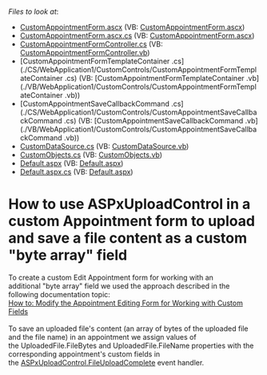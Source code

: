 <!-- default file list -->
*Files to look at*:

* [CustomAppointmentForm.ascx](./CS/WebApplication1/CustomControls/CustomAppointmentForm.ascx) (VB: [CustomAppointmentForm.ascx](./VB/WebApplication1/CustomControls/CustomAppointmentForm.ascx))
* [CustomAppointmentForm.ascx.cs](./CS/WebApplication1/CustomControls/CustomAppointmentForm.ascx.cs) (VB: [CustomAppointmentForm.ascx](./VB/WebApplication1/CustomControls/CustomAppointmentForm.ascx))
* [CustomAppointmentFormController.cs](./CS/WebApplication1/CustomControls/CustomAppointmentFormController.cs) (VB: [CustomAppointmentFormController.vb](./VB/WebApplication1/CustomControls/CustomAppointmentFormController.vb))
* [CustomAppointmentFormTemplateContainer .cs](./CS/WebApplication1/CustomControls/CustomAppointmentFormTemplateContainer .cs) (VB: [CustomAppointmentFormTemplateContainer .vb](./VB/WebApplication1/CustomControls/CustomAppointmentFormTemplateContainer .vb))
* [CustomAppointmentSaveCallbackCommand .cs](./CS/WebApplication1/CustomControls/CustomAppointmentSaveCallbackCommand .cs) (VB: [CustomAppointmentSaveCallbackCommand .vb](./VB/WebApplication1/CustomControls/CustomAppointmentSaveCallbackCommand .vb))
* [CustomDataSource.cs](./CS/WebApplication1/CustomDataSource.cs) (VB: [CustomDataSource.vb](./VB/WebApplication1/CustomDataSource.vb))
* [CustomObjects.cs](./CS/WebApplication1/CustomObjects.cs) (VB: [CustomObjects.vb](./VB/WebApplication1/CustomObjects.vb))
* [Default.aspx](./CS/WebApplication1/Default.aspx) (VB: [Default.aspx](./VB/WebApplication1/Default.aspx))
* [Default.aspx.cs](./CS/WebApplication1/Default.aspx.cs) (VB: [Default.aspx](./VB/WebApplication1/Default.aspx))
<!-- default file list end -->
# How to use ASPxUploadControl in a custom Appointment form to upload and save a file content as a custom "byte array" field


To create a custom Edit Appointment form for working with an additional "byte array" field we used the approach described in the following documentation topic:<br /><a href="https://documentation.devexpress.com/#AspNet/CustomDocument5464">How to: Modify the Appointment Editing Form for Working with Custom Fields</a><br /><br />To save an uploaded file's content (an array of bytes of the uploaded file and the file name) in an appointment we assign values of the UploadedFile.FileBytes and UploadedFile.FileName properties with the corresponding appointment's custom fields in the <a href="https://documentation.devexpress.com/#AspNet/DevExpressWebASPxUploadControl_FileUploadCompletetopic">ASPxUploadControl.FileUploadComplete</a> event handler.

<br/>


